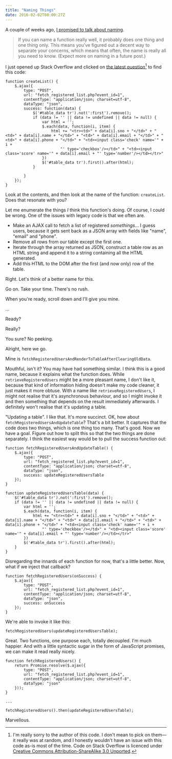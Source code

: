 ```yaml
---
title: "Naming Things"
date: 2016-02-02T08:00:27Z
---
```


A couple of weeks ago, [I promised to talk about naming][Slash Slash Massive Hack].

> If you can name a function really well, it probably does one thing and one thing only. This means you've figured out a decent way to separate your concerns, which means that often, the name is really all you need to know. (Expect more on naming in a future post.)

<!--more-->

I just opened up Stack Overflow and clicked on [the latest question][Stack Overflow Question #35119755][^1] to find this code:

    function createList() {
        $.ajax({
            type: "POST",
            url: "fetch_registered_list.php?event_id=1",
            contentType: "application/json; charset=utf-8",
            dataType: "json",
            success: function(data) {
                $('#table_data tr').not(':first').remove();
                if (data != '' || data != undefined || data != null) {
                    var html = '';
                    $.each(data, function(i, item) {
                        html += "<tr><td>" + data[i].sno + "</td>" + "<td>" + data[i].name + "</td>" + "<td>" + data[i].email + "</td>" + "<td>" + data[i].phone + "</td>" + "<td><input class='check' name='" + i +
                            "' type='checkbox'/></td>" + "<td><input class='score' name='" + data[i].email + "' type='number'/></td></tr>"
                    })
                    $('#table_data tr').first().after(html);
                }

            }
        });
    }

Look at the contents, and then look at the name of the function: `createList`. Does that resonate with you?

Let me enumerate the things *I* think this function's doing. Of course, I could be wrong. One of the issues with legacy code is that we often are.

  * Make an AJAX call to fetch a list of registered *somethings*… I guess users, because it gets sent back as a JSON array with fields like "name", "email" and "phone".
  * Remove all rows from our table except the first one.
  * Iterate through the array returned as JSON, construct a table row as an HTML string and append it to a string containing all the HTML generated.
  * Add this HTML to the DOM after the first (and now only) row of the table.

Right. Let's think of a better name for this.

Go on. Take your time. There's no rush.

When you're ready, scroll down and I'll give you mine.

...

Ready?

Really?

You sure? No peeking.

Alright, here we go.

Mine is `fetchRegisteredUsersAndRenderToTableAfterClearingOldData`.

Mouthful, isn't it? You may have had something similar. I think this is a good name, because it explains what the function does. While `retrieveRegisteredUsers` might be a more pleasant name, I don't like it, because that kind of information hiding doesn't make my code cleaner, it just makes it more obtuse. With a name like `retrieveRegisteredUsers`, I might not realise that it's asynchronous behaviour, and so I might invoke it and then something that depends on the result immediately afterwards. I definitely won't realise that it's updating a table.

"Updating a table". I like that. It's more succinct. OK, how about `fetchRegisteredUsersAndUpdateTable`? That's a bit better. It captures that the code does two things, which is one thing too many. That's good. Now we have a goal. Figure out how to split this so that the two things are done separately. I think the easiest way would be to pull the success function out:

    function fetchRegisteredUsersAndUpdateTable() {
        $.ajax({
            type: "POST",
            url: "fetch_registered_list.php?event_id=1",
            contentType: "application/json; charset=utf-8",
            dataType: "json",
            success: updateRegisteredUsersTable
        });
    }

    function updateRegisteredUsersTable(data) {
        $('#table_data tr').not(':first').remove();
        if (data != '' || data != undefined || data != null) {
            var html = '';
            $.each(data, function(i, item) {
                html += "<tr><td>" + data[i].sno + "</td>" + "<td>" + data[i].name + "</td>" + "<td>" + data[i].email + "</td>" + "<td>" + data[i].phone + "</td>" + "<td><input class='check' name='" + i +
                    "' type='checkbox'/></td>" + "<td><input class='score' name='" + data[i].email + "' type='number'/></td></tr>"
            })
            $('#table_data tr').first().after(html);
        }
    }

Disregarding the innards of each function for now, that's a little better. Now, what if we inject that callback?

    function fetchRegisteredUsers(onSuccess) {
        $.ajax({
            type: "POST",
            url: "fetch_registered_list.php?event_id=1",
            contentType: "application/json; charset=utf-8",
            dataType: "json",
            success: onSuccess
        });
    }

We're able to invoke it like this:

    fetchRegisteredUsers(updateRegisteredUsersTable);

Great. Two functions, one purpose each, totally decoupled. I'm much happier. And with a little syntactic sugar in the form of JavaScript promises, we can make it read really nicely.

    function fetchRegisteredUsers() {
        return Promise.resolve($.ajax({
            type: "POST",
            url: "fetch_registered_list.php?event_id=1",
            contentType: "application/json; charset=utf-8",
            dataType: "json"
        }));
    }

    ...

    fetchRegisteredUsers().then(updateRegisteredUsersTable);

Marvellous.

[^1]: I'm really sorry to the author of this code. I don't mean to pick on them—it really was at random, and I honestly wouldn't have an issue with this code as-is most of the time. Code on Stack Overflow is licenced under [Creative Commons Attribution-ShareAlike 3.0 Unported][].

[Slash Slash Massive Hack]: http://monospacedmonologues.com/post/137738860257/slash-slash-massive-hack
[Stack Overflow Question #35119755]: https://stackoverflow.com/questions/35119755/checkboxes-and-number-fields-set-by-jquery-appear-for-a-split-second-then-sudde
[Creative Commons Attribution-ShareAlike 3.0 Unported]: https://creativecommons.org/licenses/by-sa/3.0/
